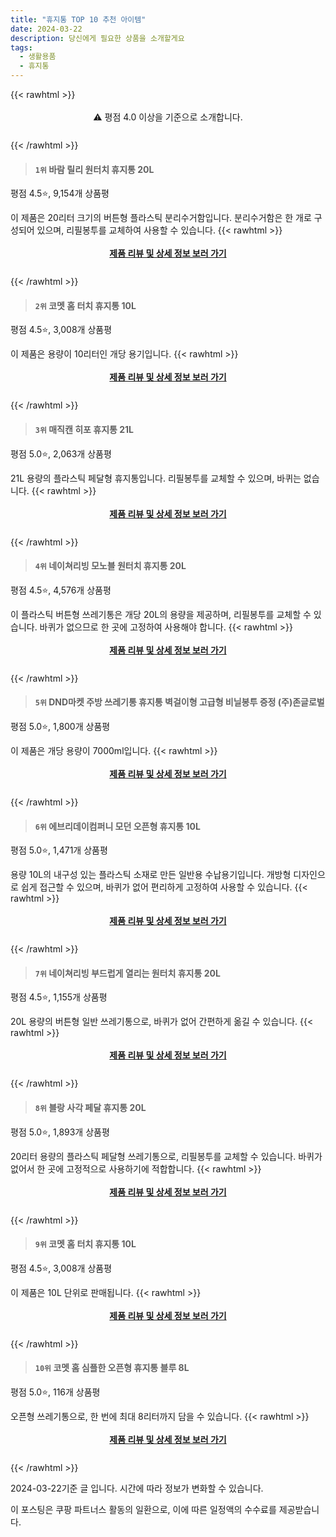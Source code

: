 ```yaml
---
title: "휴지통 TOP 10 추천 아이템"
date: 2024-03-22
description: 당신에게 필요한 상품을 소개할게요
tags:
  - 생활용품
  - 휴지통
---
```

{{< rawhtml >}}<div class="toc" style="text-align: center; height: 50px; line-height: 2;">  <p>⚠️ 평점 4.0 이상을 기준으로 소개합니다.<br></p></div> {{< /rawhtml >}}




>#### `1위` 바람 릴리 원터치 휴지통 20L
평점 4.5⭐, 9,154개 상품평

이 제품은 20리터 크기의 버튼형 플라스틱 분리수거함입니다. 분리수거함은 한 개로 구성되어 있으며, 리필봉투를 교체하여 사용할 수 있습니다.
{{< rawhtml >}}<div class="toc" style="text-align: center; height: 50px; line-height: 2;"><p><b><a href="https://link.coupang.com/re/AFFSDP?lptag=AF5033054&pageKey=146831471&itemId=425173195&vendorItemId=4046551205&traceid=V0-153-4cd19fb13661c2bb&requestid=20240322184953356113883638&token=31850B%7CGM">제품 리뷰 및 상세 정보 보러 가기</a></b><br></p> </div>{{< /rawhtml >}}

>#### `2위` 코멧 홈 터치 휴지통 10L
평점 4.5⭐, 3,008개 상품평

이 제품은 용량이 10리터인 개당 용기입니다.
{{< rawhtml >}}<div class="toc" style="text-align: center; height: 50px; line-height: 2;"><p><b><a href="https://link.coupang.com/re/AFFSDP?lptag=AF5033054&pageKey=7373074555&itemId=19023954374&vendorItemId=86148227409&traceid=V0-153-b6954bf4a1910525&requestid=20240322184953356113883638&token=31850B%7CGM">제품 리뷰 및 상세 정보 보러 가기</a></b><br></p> </div>{{< /rawhtml >}}

>#### `3위` 매직캔 히포 휴지통 21L
평점 5.0⭐, 2,063개 상품평

21L 용량의 플라스틱 페달형 휴지통입니다. 리필봉투를 교체할 수 있으며, 바퀴는 없습니다.
{{< rawhtml >}}<div class="toc" style="text-align: center; height: 50px; line-height: 2;"><p><b><a href="https://link.coupang.com/re/AFFSDP?lptag=AF5033054&pageKey=2316949007&itemId=3999208906&vendorItemId=71983480995&traceid=V0-153-1e29a0498ba26db2&requestid=20240322184953356113883638&token=31850B%7CGM">제품 리뷰 및 상세 정보 보러 가기</a></b><br></p> </div>{{< /rawhtml >}}

>#### `4위` 네이쳐리빙 모노블 원터치 휴지통 20L
평점 4.5⭐, 4,576개 상품평

이 플라스틱 버튼형 쓰레기통은 개당 20L의 용량을 제공하며, 리필봉투를 교체할 수 있습니다. 바퀴가 없으므로 한 곳에 고정하여 사용해야 합니다.
{{< rawhtml >}}<div class="toc" style="text-align: center; height: 50px; line-height: 2;"><p><b><a href="https://link.coupang.com/re/AFFSDP?lptag=AF5033054&pageKey=1496015574&itemId=2569102309&vendorItemId=75514229063&traceid=V0-153-ba3d9af32b26a7b0&requestid=20240322184953356113883638&token=31850B%7CGM">제품 리뷰 및 상세 정보 보러 가기</a></b><br></p> </div>{{< /rawhtml >}}

>#### `5위` DND마켓  주방 쓰레기통 휴지통 벽걸이형  고급형 비닐봉투 증정  (주)존글로벌
평점 5.0⭐, 1,800개 상품평

이 제품은 개당 용량이 7000ml입니다.
{{< rawhtml >}}<div class="toc" style="text-align: center; height: 50px; line-height: 2;"><p><b><a href="https://link.coupang.com/re/AFFSDP?lptag=AF5033054&pageKey=7536987004&itemId=19803726248&vendorItemId=86784129259&traceid=V0-153-8b73523741a12ef1&requestid=20240322184953356113883638&token=31850B%7CGM">제품 리뷰 및 상세 정보 보러 가기</a></b><br></p> </div>{{< /rawhtml >}}

>#### `6위` 에브리데이컴퍼니 모던 오픈형 휴지통 10L
평점 5.0⭐, 1,471개 상품평

용량 10L의 내구성 있는 플라스틱 소재로 만든 일반용 수납용기입니다. 개방형 디자인으로 쉽게 접근할 수 있으며, 바퀴가 없어 편리하게 고정하여 사용할 수 있습니다.
{{< rawhtml >}}<div class="toc" style="text-align: center; height: 50px; line-height: 2;"><p><b><a href="https://link.coupang.com/re/AFFSDP?lptag=AF5033054&pageKey=2076892465&itemId=3528798740&vendorItemId=71514844248&traceid=V0-153-cb8cdfc860e5081d&requestid=20240322184953356113883638&token=31850B%7CGM">제품 리뷰 및 상세 정보 보러 가기</a></b><br></p> </div>{{< /rawhtml >}}

>#### `7위` 네이쳐리빙 부드럽게 열리는 원터치 휴지통 20L
평점 4.5⭐, 1,155개 상품평

20L 용량의 버튼형 일반 쓰레기통으로, 바퀴가 없어 간편하게 옮길 수 있습니다.
{{< rawhtml >}}<div class="toc" style="text-align: center; height: 50px; line-height: 2;"><p><b><a href="https://link.coupang.com/re/AFFSDP?lptag=AF5033054&pageKey=6801381474&itemId=16056447823&vendorItemId=83259873582&traceid=V0-153-09bc27c22f3bd5a1&requestid=20240322184953356113883638&token=31850B%7CGM">제품 리뷰 및 상세 정보 보러 가기</a></b><br></p> </div>{{< /rawhtml >}}

>#### `8위` 블랑 사각 페달 휴지통 20L
평점 5.0⭐, 1,893개 상품평

20리터 용량의 플라스틱 페달형 쓰레기통으로, 리필봉투를 교체할 수 있습니다. 바퀴가 없어서 한 곳에 고정적으로 사용하기에 적합합니다.
{{< rawhtml >}}<div class="toc" style="text-align: center; height: 50px; line-height: 2;"><p><b><a href="https://link.coupang.com/re/AFFSDP?lptag=AF5033054&pageKey=5435718336&itemId=8250524078&vendorItemId=75538508396&traceid=V0-153-1365754913ac1666&requestid=20240322184953356113883638&token=31850B%7CGM">제품 리뷰 및 상세 정보 보러 가기</a></b><br></p> </div>{{< /rawhtml >}}

>#### `9위` 코멧 홈 터치 휴지통 10L
평점 4.5⭐, 3,008개 상품평

이 제품은 10L 단위로 판매됩니다.
{{< rawhtml >}}<div class="toc" style="text-align: center; height: 50px; line-height: 2;"><p><b><a href="https://link.coupang.com/re/AFFSDP?lptag=AF5033054&pageKey=7373074555&itemId=19023954373&vendorItemId=86148227399&traceid=V0-153-b6954bf4a1910525&requestid=20240322184953356113883638&token=31850B%7CGM">제품 리뷰 및 상세 정보 보러 가기</a></b><br></p> </div>{{< /rawhtml >}}

>#### `10위` 코멧 홈 심플한 오픈형 휴지통 블루 8L
평점 5.0⭐, 116개 상품평

오픈형 쓰레기통으로, 한 번에 최대 8리터까지 담을 수 있습니다.
{{< rawhtml >}}<div class="toc" style="text-align: center; height: 50px; line-height: 2;"><p><b><a href="https://link.coupang.com/re/AFFSDP?lptag=AF5033054&pageKey=7658261402&itemId=20395236232&vendorItemId=86148227355&traceid=V0-153-bea26fd3d4c8e674&requestid=20240322184953356113883638&token=31850B%7CGM">제품 리뷰 및 상세 정보 보러 가기</a></b><br></p> </div>{{< /rawhtml >}}


2024-03-22기준 글 입니다.
시간에 따라 정보가 변화할 수 있습니다.

이 포스팅은 쿠팡 파트너스 활동의 일환으로, 이에 따른 일정액의 수수료를 제공받습니다.